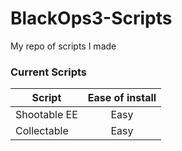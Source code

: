 # BlackOps3-Scripts
My repo of scripts I made

### Current Scripts
| Script      | Ease of install |
| ----------- |     :-----:     |
| Shootable EE| Easy            |
| Collectable | Easy            |
